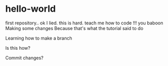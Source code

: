 # hello-world
first repository.. ok I lied. this is hard. teach me how to code !!! you baboon
Making some changes
Because that's what the tutorial said to do

Learning how to make a branch 

Is this how?

Commit changes?

